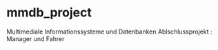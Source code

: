mmdb_project
============

Multimediale Informationssysteme und Datenbanken Ablschlussprojekt : Manager und Fahrer
